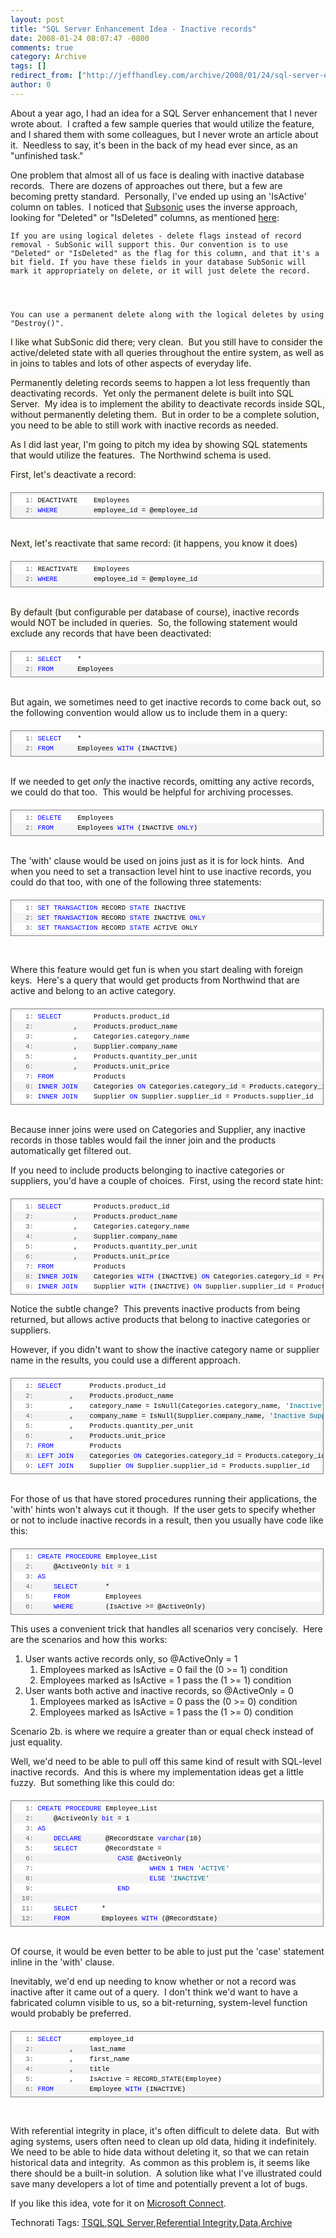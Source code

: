 ```yaml
---
layout: post
title: "SQL Server Enhancement Idea - Inactive records"
date: 2008-01-24 08:07:47 -0800
comments: true
category: Archive
tags: []
redirect_from: ["http://jeffhandley.com/archive/2008/01/24/sql-server-enhancement-idea---inactive-records.aspx"]
author: 0
---
```

<!-- more -->
<p>About a year ago, I had an idea for a SQL Server enhancement that I never wrote about.  I crafted a few sample queries that would utilize the feature, and I shared them with some colleagues, but I never wrote an article about it.  Needless to say, it's been in the back of my head ever since, as an "unfinished task."</p>
<p>One problem that almost all of us face is dealing with inactive database records.  There are dozens of approaches out there, but a few are becoming pretty standard.  Personally, I've ended up using an 'IsActive' column on tables.  I noticed that <a target="_blank" href="http://www.subsonicproject.com/">Subsonic</a> uses the inverse approach, looking for "Deleted" or "IsDeleted" columns, as mentioned <a target="_blank" href="http://www.subsonicproject.com/view/using-the-generated-objects.aspx">here</a>:</p>
<p><code>If you are using logical deletes - delete flags instead of record removal - SubSonic will support this. Our convention is to use "Deleted" or "IsDeleted" as the flag for this column, and that it's a bit field. If you have these fields in your database SubSonic will mark it appropriately on delete, or it will just delete the record. <br />
</p>
<p>You can use a permanent delete along with the logical deletes by using "Destroy()".</code></p>
<p><font style="BACKGROUND-COLOR: #fcfaf0">I like what SubSonic did there; very clean.  But you still have to consider the active/deleted state with all queries throughout the entire system, as well as in joins to tables and lots of other aspects of everyday life.</font></p>
<p><font style="BACKGROUND-COLOR: #fcfaf0">Permanently deleting records seems to happen a lot less frequently than deactivating records.  Yet only the permanent delete is built into SQL Server.  My idea is to implement the ability to deactivate records inside SQL, without permanently deleting them.  But in order to be a complete solution, you need to be able to still work with inactive records as needed.</font></p>
<p><font style="BACKGROUND-COLOR: #fcfaf0">As I did last year, I'm going to pitch my idea by showing SQL statements that would utilize the features.  The Northwind schema is used.</font></p>
<p><font style="BACKGROUND-COLOR: #fcfaf0">First, let's deactivate a record:</font></p>
<div style="BORDER-RIGHT: gray 1px solid; PADDING-RIGHT: 4px; BORDER-TOP: gray 1px solid; PADDING-LEFT: 4px; FONT-SIZE: 8pt; PADDING-BOTTOM: 4px; MARGIN: 20px 0px 10px; OVERFLOW: auto; BORDER-LEFT: gray 1px solid; WIDTH: 97.5%; CURSOR: text; MAX-HEIGHT: 200px; LINE-HEIGHT: 12pt; PADDING-TOP: 4px; BORDER-BOTTOM: gray 1px solid; FONT-FAMILY: consolas, 'Courier New', courier, monospace; BACKGROUND-COLOR: #f4f4f4">
<div style="PADDING-RIGHT: 0px; PADDING-LEFT: 0px; FONT-SIZE: 8pt; PADDING-BOTTOM: 0px; OVERFLOW: visible; WIDTH: 100%; COLOR: black; BORDER-TOP-STYLE: none; LINE-HEIGHT: 12pt; PADDING-TOP: 0px; FONT-FAMILY: consolas, 'Courier New', courier, monospace; BORDER-RIGHT-STYLE: none; BORDER-LEFT-STYLE: none; BACKGROUND-COLOR: #f4f4f4; BORDER-BOTTOM-STYLE: none">
<pre style="PADDING-RIGHT: 0px; PADDING-LEFT: 0px; FONT-SIZE: 8pt; PADDING-BOTTOM: 0px; MARGIN: 0em; OVERFLOW: visible; WIDTH: 100%; COLOR: black; BORDER-TOP-STYLE: none; LINE-HEIGHT: 12pt; PADDING-TOP: 0px; FONT-FAMILY: consolas, 'Courier New', courier, monospace; BORDER-RIGHT-STYLE: none; BORDER-LEFT-STYLE: none; BACKGROUND-COLOR: white; BORDER-BOTTOM-STYLE: none"><span style="COLOR: #606060">   1:</span> DEACTIVATE    Employees</pre>
<pre style="PADDING-RIGHT: 0px; PADDING-LEFT: 0px; FONT-SIZE: 8pt; PADDING-BOTTOM: 0px; MARGIN: 0em; OVERFLOW: visible; WIDTH: 100%; COLOR: black; BORDER-TOP-STYLE: none; LINE-HEIGHT: 12pt; PADDING-TOP: 0px; FONT-FAMILY: consolas, 'Courier New', courier, monospace; BORDER-RIGHT-STYLE: none; BORDER-LEFT-STYLE: none; BACKGROUND-COLOR: #f4f4f4; BORDER-BOTTOM-STYLE: none"><span style="COLOR: #606060">   2:</span> <span style="COLOR: #0000ff">WHERE</span>         employee_id = @employee_id</pre>
</div>
</div>
<p><font style="BACKGROUND-COLOR: #fcfaf0"><br />
Next, let's reactivate that same record: (it happens, you know it does) <br />
</font></p>
<div style="BORDER-RIGHT: gray 1px solid; PADDING-RIGHT: 4px; BORDER-TOP: gray 1px solid; PADDING-LEFT: 4px; FONT-SIZE: 8pt; PADDING-BOTTOM: 4px; MARGIN: 20px 0px 10px; OVERFLOW: auto; BORDER-LEFT: gray 1px solid; WIDTH: 97.5%; CURSOR: text; MAX-HEIGHT: 200px; LINE-HEIGHT: 12pt; PADDING-TOP: 4px; BORDER-BOTTOM: gray 1px solid; FONT-FAMILY: consolas, 'Courier New', courier, monospace; BACKGROUND-COLOR: #f4f4f4">
<div style="PADDING-RIGHT: 0px; PADDING-LEFT: 0px; FONT-SIZE: 8pt; PADDING-BOTTOM: 0px; OVERFLOW: visible; WIDTH: 100%; COLOR: black; BORDER-TOP-STYLE: none; LINE-HEIGHT: 12pt; PADDING-TOP: 0px; FONT-FAMILY: consolas, 'Courier New', courier, monospace; BORDER-RIGHT-STYLE: none; BORDER-LEFT-STYLE: none; BACKGROUND-COLOR: #f4f4f4; BORDER-BOTTOM-STYLE: none">
<pre style="PADDING-RIGHT: 0px; PADDING-LEFT: 0px; FONT-SIZE: 8pt; PADDING-BOTTOM: 0px; MARGIN: 0em; OVERFLOW: visible; WIDTH: 100%; COLOR: black; BORDER-TOP-STYLE: none; LINE-HEIGHT: 12pt; PADDING-TOP: 0px; FONT-FAMILY: consolas, 'Courier New', courier, monospace; BORDER-RIGHT-STYLE: none; BORDER-LEFT-STYLE: none; BACKGROUND-COLOR: white; BORDER-BOTTOM-STYLE: none"><span style="COLOR: #606060">   1:</span> REACTIVATE    Employees</pre>
<pre style="PADDING-RIGHT: 0px; PADDING-LEFT: 0px; FONT-SIZE: 8pt; PADDING-BOTTOM: 0px; MARGIN: 0em; OVERFLOW: visible; WIDTH: 100%; COLOR: black; BORDER-TOP-STYLE: none; LINE-HEIGHT: 12pt; PADDING-TOP: 0px; FONT-FAMILY: consolas, 'Courier New', courier, monospace; BORDER-RIGHT-STYLE: none; BORDER-LEFT-STYLE: none; BACKGROUND-COLOR: #f4f4f4; BORDER-BOTTOM-STYLE: none"><span style="COLOR: #606060">   2:</span> <span style="COLOR: #0000ff">WHERE</span>         employee_id = @employee_id</pre>
</div>
</div>
<p><font style="BACKGROUND-COLOR: #fcfaf0"><br />
By default (but configurable per database of course), inactive records would NOT be included in queries.  So, the following statement would exclude any records that have been deactivated: <br />
</font></p>
<div style="BORDER-RIGHT: gray 1px solid; PADDING-RIGHT: 4px; BORDER-TOP: gray 1px solid; PADDING-LEFT: 4px; FONT-SIZE: 8pt; PADDING-BOTTOM: 4px; MARGIN: 20px 0px 10px; OVERFLOW: auto; BORDER-LEFT: gray 1px solid; WIDTH: 97.5%; CURSOR: text; MAX-HEIGHT: 200px; LINE-HEIGHT: 12pt; PADDING-TOP: 4px; BORDER-BOTTOM: gray 1px solid; FONT-FAMILY: consolas, 'Courier New', courier, monospace; BACKGROUND-COLOR: #f4f4f4">
<div style="PADDING-RIGHT: 0px; PADDING-LEFT: 0px; FONT-SIZE: 8pt; PADDING-BOTTOM: 0px; OVERFLOW: visible; WIDTH: 100%; COLOR: black; BORDER-TOP-STYLE: none; LINE-HEIGHT: 12pt; PADDING-TOP: 0px; FONT-FAMILY: consolas, 'Courier New', courier, monospace; BORDER-RIGHT-STYLE: none; BORDER-LEFT-STYLE: none; BACKGROUND-COLOR: #f4f4f4; BORDER-BOTTOM-STYLE: none">
<pre style="PADDING-RIGHT: 0px; PADDING-LEFT: 0px; FONT-SIZE: 8pt; PADDING-BOTTOM: 0px; MARGIN: 0em; OVERFLOW: visible; WIDTH: 100%; COLOR: black; BORDER-TOP-STYLE: none; LINE-HEIGHT: 12pt; PADDING-TOP: 0px; FONT-FAMILY: consolas, 'Courier New', courier, monospace; BORDER-RIGHT-STYLE: none; BORDER-LEFT-STYLE: none; BACKGROUND-COLOR: white; BORDER-BOTTOM-STYLE: none"><span style="COLOR: #606060">   1:</span> <span style="COLOR: #0000ff">SELECT</span>    *</pre>
<pre style="PADDING-RIGHT: 0px; PADDING-LEFT: 0px; FONT-SIZE: 8pt; PADDING-BOTTOM: 0px; MARGIN: 0em; OVERFLOW: visible; WIDTH: 100%; COLOR: black; BORDER-TOP-STYLE: none; LINE-HEIGHT: 12pt; PADDING-TOP: 0px; FONT-FAMILY: consolas, 'Courier New', courier, monospace; BORDER-RIGHT-STYLE: none; BORDER-LEFT-STYLE: none; BACKGROUND-COLOR: #f4f4f4; BORDER-BOTTOM-STYLE: none"><span style="COLOR: #606060">   2:</span> <span style="COLOR: #0000ff">FROM</span>      Employees</pre>
</div>
</div>
<p><br />
But again, we sometimes need to get inactive records to come back out, so the following convention would allow us to include them in a query: <br />
</p>
<div style="BORDER-RIGHT: gray 1px solid; PADDING-RIGHT: 4px; BORDER-TOP: gray 1px solid; PADDING-LEFT: 4px; FONT-SIZE: 8pt; PADDING-BOTTOM: 4px; MARGIN: 20px 0px 10px; OVERFLOW: auto; BORDER-LEFT: gray 1px solid; WIDTH: 97.5%; CURSOR: text; MAX-HEIGHT: 200px; LINE-HEIGHT: 12pt; PADDING-TOP: 4px; BORDER-BOTTOM: gray 1px solid; FONT-FAMILY: consolas, 'Courier New', courier, monospace; BACKGROUND-COLOR: #f4f4f4">
<div style="PADDING-RIGHT: 0px; PADDING-LEFT: 0px; FONT-SIZE: 8pt; PADDING-BOTTOM: 0px; OVERFLOW: visible; WIDTH: 100%; COLOR: black; BORDER-TOP-STYLE: none; LINE-HEIGHT: 12pt; PADDING-TOP: 0px; FONT-FAMILY: consolas, 'Courier New', courier, monospace; BORDER-RIGHT-STYLE: none; BORDER-LEFT-STYLE: none; BACKGROUND-COLOR: #f4f4f4; BORDER-BOTTOM-STYLE: none">
<pre style="PADDING-RIGHT: 0px; PADDING-LEFT: 0px; FONT-SIZE: 8pt; PADDING-BOTTOM: 0px; MARGIN: 0em; OVERFLOW: visible; WIDTH: 100%; COLOR: black; BORDER-TOP-STYLE: none; LINE-HEIGHT: 12pt; PADDING-TOP: 0px; FONT-FAMILY: consolas, 'Courier New', courier, monospace; BORDER-RIGHT-STYLE: none; BORDER-LEFT-STYLE: none; BACKGROUND-COLOR: white; BORDER-BOTTOM-STYLE: none"><span style="COLOR: #606060">   1:</span> <span style="COLOR: #0000ff">SELECT</span>    *</pre>
<pre style="PADDING-RIGHT: 0px; PADDING-LEFT: 0px; FONT-SIZE: 8pt; PADDING-BOTTOM: 0px; MARGIN: 0em; OVERFLOW: visible; WIDTH: 100%; COLOR: black; BORDER-TOP-STYLE: none; LINE-HEIGHT: 12pt; PADDING-TOP: 0px; FONT-FAMILY: consolas, 'Courier New', courier, monospace; BORDER-RIGHT-STYLE: none; BORDER-LEFT-STYLE: none; BACKGROUND-COLOR: #f4f4f4; BORDER-BOTTOM-STYLE: none"><span style="COLOR: #606060">   2:</span> <span style="COLOR: #0000ff">FROM</span>      Employees <span style="COLOR: #0000ff">WITH</span> (INACTIVE)</pre>
</div>
</div>
<p><br />
If we needed to get <em>only</em> the inactive records, omitting any active records, we could do that too.  This would be helpful for archiving processes.</p>
<div style="BORDER-RIGHT: gray 1px solid; PADDING-RIGHT: 4px; BORDER-TOP: gray 1px solid; PADDING-LEFT: 4px; FONT-SIZE: 8pt; PADDING-BOTTOM: 4px; MARGIN: 20px 0px 10px; OVERFLOW: auto; BORDER-LEFT: gray 1px solid; WIDTH: 97.5%; CURSOR: text; MAX-HEIGHT: 200px; LINE-HEIGHT: 12pt; PADDING-TOP: 4px; BORDER-BOTTOM: gray 1px solid; FONT-FAMILY: consolas, 'Courier New', courier, monospace; BACKGROUND-COLOR: #f4f4f4">
<div style="PADDING-RIGHT: 0px; PADDING-LEFT: 0px; FONT-SIZE: 8pt; PADDING-BOTTOM: 0px; OVERFLOW: visible; WIDTH: 100%; COLOR: black; BORDER-TOP-STYLE: none; LINE-HEIGHT: 12pt; PADDING-TOP: 0px; FONT-FAMILY: consolas, 'Courier New', courier, monospace; BORDER-RIGHT-STYLE: none; BORDER-LEFT-STYLE: none; BACKGROUND-COLOR: #f4f4f4; BORDER-BOTTOM-STYLE: none">
<pre style="PADDING-RIGHT: 0px; PADDING-LEFT: 0px; FONT-SIZE: 8pt; PADDING-BOTTOM: 0px; MARGIN: 0em; OVERFLOW: visible; WIDTH: 100%; COLOR: black; BORDER-TOP-STYLE: none; LINE-HEIGHT: 12pt; PADDING-TOP: 0px; FONT-FAMILY: consolas, 'Courier New', courier, monospace; BORDER-RIGHT-STYLE: none; BORDER-LEFT-STYLE: none; BACKGROUND-COLOR: white; BORDER-BOTTOM-STYLE: none"><span style="COLOR: #606060">   1:</span> <span style="COLOR: #0000ff">DELETE</span>    Employees</pre>
<pre style="PADDING-RIGHT: 0px; PADDING-LEFT: 0px; FONT-SIZE: 8pt; PADDING-BOTTOM: 0px; MARGIN: 0em; OVERFLOW: visible; WIDTH: 100%; COLOR: black; BORDER-TOP-STYLE: none; LINE-HEIGHT: 12pt; PADDING-TOP: 0px; FONT-FAMILY: consolas, 'Courier New', courier, monospace; BORDER-RIGHT-STYLE: none; BORDER-LEFT-STYLE: none; BACKGROUND-COLOR: #f4f4f4; BORDER-BOTTOM-STYLE: none"><span style="COLOR: #606060">   2:</span> <span style="COLOR: #0000ff">FROM</span>      Employees <span style="COLOR: #0000ff">WITH</span> (INACTIVE <span style="COLOR: #0000ff">ONLY</span>)</pre>
</div>
</div>
<p><br />
The 'with' clause would be used on joins just as it is for lock hints.  And when you need to set a transaction level hint to use inactive records, you could do that too, with one of the following three statements:</p>
<div style="BORDER-RIGHT: gray 1px solid; PADDING-RIGHT: 4px; BORDER-TOP: gray 1px solid; PADDING-LEFT: 4px; FONT-SIZE: 8pt; PADDING-BOTTOM: 4px; MARGIN: 20px 0px 10px; OVERFLOW: auto; BORDER-LEFT: gray 1px solid; WIDTH: 97.5%; CURSOR: text; MAX-HEIGHT: 200px; LINE-HEIGHT: 12pt; PADDING-TOP: 4px; BORDER-BOTTOM: gray 1px solid; FONT-FAMILY: consolas, 'Courier New', courier, monospace; BACKGROUND-COLOR: #f4f4f4">
<div style="PADDING-RIGHT: 0px; PADDING-LEFT: 0px; FONT-SIZE: 8pt; PADDING-BOTTOM: 0px; OVERFLOW: visible; WIDTH: 100%; COLOR: black; BORDER-TOP-STYLE: none; LINE-HEIGHT: 12pt; PADDING-TOP: 0px; FONT-FAMILY: consolas, 'Courier New', courier, monospace; BORDER-RIGHT-STYLE: none; BORDER-LEFT-STYLE: none; BACKGROUND-COLOR: #f4f4f4; BORDER-BOTTOM-STYLE: none">
<pre style="PADDING-RIGHT: 0px; PADDING-LEFT: 0px; FONT-SIZE: 8pt; PADDING-BOTTOM: 0px; MARGIN: 0em; OVERFLOW: visible; WIDTH: 100%; COLOR: black; BORDER-TOP-STYLE: none; LINE-HEIGHT: 12pt; PADDING-TOP: 0px; FONT-FAMILY: consolas, 'Courier New', courier, monospace; BORDER-RIGHT-STYLE: none; BORDER-LEFT-STYLE: none; BACKGROUND-COLOR: white; BORDER-BOTTOM-STYLE: none"><span style="COLOR: #606060">   1:</span> <span style="COLOR: #0000ff">SET</span> <span style="COLOR: #0000ff">TRANSACTION</span> RECORD <span style="COLOR: #0000ff">STATE</span> INACTIVE</pre>
<pre style="PADDING-RIGHT: 0px; PADDING-LEFT: 0px; FONT-SIZE: 8pt; PADDING-BOTTOM: 0px; MARGIN: 0em; OVERFLOW: visible; WIDTH: 100%; COLOR: black; BORDER-TOP-STYLE: none; LINE-HEIGHT: 12pt; PADDING-TOP: 0px; FONT-FAMILY: consolas, 'Courier New', courier, monospace; BORDER-RIGHT-STYLE: none; BORDER-LEFT-STYLE: none; BACKGROUND-COLOR: #f4f4f4; BORDER-BOTTOM-STYLE: none"><span style="COLOR: #606060">   2:</span> <span style="COLOR: #0000ff">SET</span> <span style="COLOR: #0000ff">TRANSACTION</span> RECORD <span style="COLOR: #0000ff">STATE</span> INACTIVE <span style="COLOR: #0000ff">ONLY</span></pre>
<pre style="PADDING-RIGHT: 0px; PADDING-LEFT: 0px; FONT-SIZE: 8pt; PADDING-BOTTOM: 0px; MARGIN: 0em; OVERFLOW: visible; WIDTH: 100%; COLOR: black; BORDER-TOP-STYLE: none; LINE-HEIGHT: 12pt; PADDING-TOP: 0px; FONT-FAMILY: consolas, 'Courier New', courier, monospace; BORDER-RIGHT-STYLE: none; BORDER-LEFT-STYLE: none; BACKGROUND-COLOR: white; BORDER-BOTTOM-STYLE: none"><span style="COLOR: #606060">   3:</span> <span style="COLOR: #0000ff">SET</span> <span style="COLOR: #0000ff">TRANSACTION</span> RECORD <span style="COLOR: #0000ff">STATE</span> ACTIVE ONLY</pre>
</div>
</div>
<p> </p>
<p>Where this feature would get fun is when you start dealing with foreign keys.  Here's a query that would get products from Northwind that are active and belong to an active category.</p>
<div style="BORDER-RIGHT: gray 1px solid; PADDING-RIGHT: 4px; BORDER-TOP: gray 1px solid; PADDING-LEFT: 4px; FONT-SIZE: 8pt; PADDING-BOTTOM: 4px; MARGIN: 20px 0px 10px; OVERFLOW: auto; BORDER-LEFT: gray 1px solid; WIDTH: 97.5%; CURSOR: text; MAX-HEIGHT: 200px; LINE-HEIGHT: 12pt; PADDING-TOP: 4px; BORDER-BOTTOM: gray 1px solid; FONT-FAMILY: consolas, 'Courier New', courier, monospace; BACKGROUND-COLOR: #f4f4f4">
<div style="PADDING-RIGHT: 0px; PADDING-LEFT: 0px; FONT-SIZE: 8pt; PADDING-BOTTOM: 0px; OVERFLOW: visible; WIDTH: 100%; COLOR: black; BORDER-TOP-STYLE: none; LINE-HEIGHT: 12pt; PADDING-TOP: 0px; FONT-FAMILY: consolas, 'Courier New', courier, monospace; BORDER-RIGHT-STYLE: none; BORDER-LEFT-STYLE: none; BACKGROUND-COLOR: #f4f4f4; BORDER-BOTTOM-STYLE: none">
<pre style="PADDING-RIGHT: 0px; PADDING-LEFT: 0px; FONT-SIZE: 8pt; PADDING-BOTTOM: 0px; MARGIN: 0em; OVERFLOW: visible; WIDTH: 100%; COLOR: black; BORDER-TOP-STYLE: none; LINE-HEIGHT: 12pt; PADDING-TOP: 0px; FONT-FAMILY: consolas, 'Courier New', courier, monospace; BORDER-RIGHT-STYLE: none; BORDER-LEFT-STYLE: none; BACKGROUND-COLOR: white; BORDER-BOTTOM-STYLE: none"><span style="COLOR: #606060">   1:</span> <span style="COLOR: #0000ff">SELECT</span>        Products.product_id</pre>
<pre style="PADDING-RIGHT: 0px; PADDING-LEFT: 0px; FONT-SIZE: 8pt; PADDING-BOTTOM: 0px; MARGIN: 0em; OVERFLOW: visible; WIDTH: 100%; COLOR: black; BORDER-TOP-STYLE: none; LINE-HEIGHT: 12pt; PADDING-TOP: 0px; FONT-FAMILY: consolas, 'Courier New', courier, monospace; BORDER-RIGHT-STYLE: none; BORDER-LEFT-STYLE: none; BACKGROUND-COLOR: #f4f4f4; BORDER-BOTTOM-STYLE: none"><span style="COLOR: #606060">   2:</span>          ,    Products.product_name</pre>
<pre style="PADDING-RIGHT: 0px; PADDING-LEFT: 0px; FONT-SIZE: 8pt; PADDING-BOTTOM: 0px; MARGIN: 0em; OVERFLOW: visible; WIDTH: 100%; COLOR: black; BORDER-TOP-STYLE: none; LINE-HEIGHT: 12pt; PADDING-TOP: 0px; FONT-FAMILY: consolas, 'Courier New', courier, monospace; BORDER-RIGHT-STYLE: none; BORDER-LEFT-STYLE: none; BACKGROUND-COLOR: white; BORDER-BOTTOM-STYLE: none"><span style="COLOR: #606060">   3:</span>          ,    Categories.category_name</pre>
<pre style="PADDING-RIGHT: 0px; PADDING-LEFT: 0px; FONT-SIZE: 8pt; PADDING-BOTTOM: 0px; MARGIN: 0em; OVERFLOW: visible; WIDTH: 100%; COLOR: black; BORDER-TOP-STYLE: none; LINE-HEIGHT: 12pt; PADDING-TOP: 0px; FONT-FAMILY: consolas, 'Courier New', courier, monospace; BORDER-RIGHT-STYLE: none; BORDER-LEFT-STYLE: none; BACKGROUND-COLOR: #f4f4f4; BORDER-BOTTOM-STYLE: none"><span style="COLOR: #606060">   4:</span>          ,    Supplier.company_name</pre>
<pre style="PADDING-RIGHT: 0px; PADDING-LEFT: 0px; FONT-SIZE: 8pt; PADDING-BOTTOM: 0px; MARGIN: 0em; OVERFLOW: visible; WIDTH: 100%; COLOR: black; BORDER-TOP-STYLE: none; LINE-HEIGHT: 12pt; PADDING-TOP: 0px; FONT-FAMILY: consolas, 'Courier New', courier, monospace; BORDER-RIGHT-STYLE: none; BORDER-LEFT-STYLE: none; BACKGROUND-COLOR: white; BORDER-BOTTOM-STYLE: none"><span style="COLOR: #606060">   5:</span>          ,    Products.quantity_per_unit</pre>
<pre style="PADDING-RIGHT: 0px; PADDING-LEFT: 0px; FONT-SIZE: 8pt; PADDING-BOTTOM: 0px; MARGIN: 0em; OVERFLOW: visible; WIDTH: 100%; COLOR: black; BORDER-TOP-STYLE: none; LINE-HEIGHT: 12pt; PADDING-TOP: 0px; FONT-FAMILY: consolas, 'Courier New', courier, monospace; BORDER-RIGHT-STYLE: none; BORDER-LEFT-STYLE: none; BACKGROUND-COLOR: #f4f4f4; BORDER-BOTTOM-STYLE: none"><span style="COLOR: #606060">   6:</span>          ,    Products.unit_price</pre>
<pre style="PADDING-RIGHT: 0px; PADDING-LEFT: 0px; FONT-SIZE: 8pt; PADDING-BOTTOM: 0px; MARGIN: 0em; OVERFLOW: visible; WIDTH: 100%; COLOR: black; BORDER-TOP-STYLE: none; LINE-HEIGHT: 12pt; PADDING-TOP: 0px; FONT-FAMILY: consolas, 'Courier New', courier, monospace; BORDER-RIGHT-STYLE: none; BORDER-LEFT-STYLE: none; BACKGROUND-COLOR: white; BORDER-BOTTOM-STYLE: none"><span style="COLOR: #606060">   7:</span> <span style="COLOR: #0000ff">FROM</span>          Products</pre>
<pre style="PADDING-RIGHT: 0px; PADDING-LEFT: 0px; FONT-SIZE: 8pt; PADDING-BOTTOM: 0px; MARGIN: 0em; OVERFLOW: visible; WIDTH: 100%; COLOR: black; BORDER-TOP-STYLE: none; LINE-HEIGHT: 12pt; PADDING-TOP: 0px; FONT-FAMILY: consolas, 'Courier New', courier, monospace; BORDER-RIGHT-STYLE: none; BORDER-LEFT-STYLE: none; BACKGROUND-COLOR: #f4f4f4; BORDER-BOTTOM-STYLE: none"><span style="COLOR: #606060">   8:</span> <span style="COLOR: #0000ff">INNER</span> <span style="COLOR: #0000ff">JOIN</span>    Categories <span style="COLOR: #0000ff">ON</span> Categories.category_id = Products.category_id</pre>
<pre style="PADDING-RIGHT: 0px; PADDING-LEFT: 0px; FONT-SIZE: 8pt; PADDING-BOTTOM: 0px; MARGIN: 0em; OVERFLOW: visible; WIDTH: 100%; COLOR: black; BORDER-TOP-STYLE: none; LINE-HEIGHT: 12pt; PADDING-TOP: 0px; FONT-FAMILY: consolas, 'Courier New', courier, monospace; BORDER-RIGHT-STYLE: none; BORDER-LEFT-STYLE: none; BACKGROUND-COLOR: white; BORDER-BOTTOM-STYLE: none"><span style="COLOR: #606060">   9:</span> <span style="COLOR: #0000ff">INNER</span> <span style="COLOR: #0000ff">JOIN</span>    Supplier <span style="COLOR: #0000ff">ON</span> Supplier.supplier_id = Products.supplier_id</pre>
</div>
</div>
<p><br />
Because inner joins were used on Categories and Supplier, any inactive records in those tables would fail the inner join and the products automatically get filtered out.</p>
<p>If you need to include products belonging to inactive categories or suppliers, you'd have a couple of choices.  First, using the record state hint:</p>
<div style="BORDER-RIGHT: gray 1px solid; PADDING-RIGHT: 4px; BORDER-TOP: gray 1px solid; PADDING-LEFT: 4px; FONT-SIZE: 8pt; PADDING-BOTTOM: 4px; MARGIN: 20px 0px 10px; OVERFLOW: auto; BORDER-LEFT: gray 1px solid; WIDTH: 97.5%; CURSOR: text; MAX-HEIGHT: 200px; LINE-HEIGHT: 12pt; PADDING-TOP: 4px; BORDER-BOTTOM: gray 1px solid; FONT-FAMILY: consolas, 'Courier New', courier, monospace; BACKGROUND-COLOR: #f4f4f4">
<div style="PADDING-RIGHT: 0px; PADDING-LEFT: 0px; FONT-SIZE: 8pt; PADDING-BOTTOM: 0px; OVERFLOW: visible; WIDTH: 100%; COLOR: black; BORDER-TOP-STYLE: none; LINE-HEIGHT: 12pt; PADDING-TOP: 0px; FONT-FAMILY: consolas, 'Courier New', courier, monospace; BORDER-RIGHT-STYLE: none; BORDER-LEFT-STYLE: none; BACKGROUND-COLOR: #f4f4f4; BORDER-BOTTOM-STYLE: none">
<pre style="PADDING-RIGHT: 0px; PADDING-LEFT: 0px; FONT-SIZE: 8pt; PADDING-BOTTOM: 0px; MARGIN: 0em; OVERFLOW: visible; WIDTH: 100%; COLOR: black; BORDER-TOP-STYLE: none; LINE-HEIGHT: 12pt; PADDING-TOP: 0px; FONT-FAMILY: consolas, 'Courier New', courier, monospace; BORDER-RIGHT-STYLE: none; BORDER-LEFT-STYLE: none; BACKGROUND-COLOR: white; BORDER-BOTTOM-STYLE: none"><span style="COLOR: #606060">   1:</span> <span style="COLOR: #0000ff">SELECT</span>        Products.product_id</pre>
<pre style="PADDING-RIGHT: 0px; PADDING-LEFT: 0px; FONT-SIZE: 8pt; PADDING-BOTTOM: 0px; MARGIN: 0em; OVERFLOW: visible; WIDTH: 100%; COLOR: black; BORDER-TOP-STYLE: none; LINE-HEIGHT: 12pt; PADDING-TOP: 0px; FONT-FAMILY: consolas, 'Courier New', courier, monospace; BORDER-RIGHT-STYLE: none; BORDER-LEFT-STYLE: none; BACKGROUND-COLOR: #f4f4f4; BORDER-BOTTOM-STYLE: none"><span style="COLOR: #606060">   2:</span>          ,    Products.product_name</pre>
<pre style="PADDING-RIGHT: 0px; PADDING-LEFT: 0px; FONT-SIZE: 8pt; PADDING-BOTTOM: 0px; MARGIN: 0em; OVERFLOW: visible; WIDTH: 100%; COLOR: black; BORDER-TOP-STYLE: none; LINE-HEIGHT: 12pt; PADDING-TOP: 0px; FONT-FAMILY: consolas, 'Courier New', courier, monospace; BORDER-RIGHT-STYLE: none; BORDER-LEFT-STYLE: none; BACKGROUND-COLOR: white; BORDER-BOTTOM-STYLE: none"><span style="COLOR: #606060">   3:</span>          ,    Categories.category_name</pre>
<pre style="PADDING-RIGHT: 0px; PADDING-LEFT: 0px; FONT-SIZE: 8pt; PADDING-BOTTOM: 0px; MARGIN: 0em; OVERFLOW: visible; WIDTH: 100%; COLOR: black; BORDER-TOP-STYLE: none; LINE-HEIGHT: 12pt; PADDING-TOP: 0px; FONT-FAMILY: consolas, 'Courier New', courier, monospace; BORDER-RIGHT-STYLE: none; BORDER-LEFT-STYLE: none; BACKGROUND-COLOR: #f4f4f4; BORDER-BOTTOM-STYLE: none"><span style="COLOR: #606060">   4:</span>          ,    Supplier.company_name</pre>
<pre style="PADDING-RIGHT: 0px; PADDING-LEFT: 0px; FONT-SIZE: 8pt; PADDING-BOTTOM: 0px; MARGIN: 0em; OVERFLOW: visible; WIDTH: 100%; COLOR: black; BORDER-TOP-STYLE: none; LINE-HEIGHT: 12pt; PADDING-TOP: 0px; FONT-FAMILY: consolas, 'Courier New', courier, monospace; BORDER-RIGHT-STYLE: none; BORDER-LEFT-STYLE: none; BACKGROUND-COLOR: white; BORDER-BOTTOM-STYLE: none"><span style="COLOR: #606060">   5:</span>          ,    Products.quantity_per_unit</pre>
<pre style="PADDING-RIGHT: 0px; PADDING-LEFT: 0px; FONT-SIZE: 8pt; PADDING-BOTTOM: 0px; MARGIN: 0em; OVERFLOW: visible; WIDTH: 100%; COLOR: black; BORDER-TOP-STYLE: none; LINE-HEIGHT: 12pt; PADDING-TOP: 0px; FONT-FAMILY: consolas, 'Courier New', courier, monospace; BORDER-RIGHT-STYLE: none; BORDER-LEFT-STYLE: none; BACKGROUND-COLOR: #f4f4f4; BORDER-BOTTOM-STYLE: none"><span style="COLOR: #606060">   6:</span>          ,    Products.unit_price</pre>
<pre style="PADDING-RIGHT: 0px; PADDING-LEFT: 0px; FONT-SIZE: 8pt; PADDING-BOTTOM: 0px; MARGIN: 0em; OVERFLOW: visible; WIDTH: 100%; COLOR: black; BORDER-TOP-STYLE: none; LINE-HEIGHT: 12pt; PADDING-TOP: 0px; FONT-FAMILY: consolas, 'Courier New', courier, monospace; BORDER-RIGHT-STYLE: none; BORDER-LEFT-STYLE: none; BACKGROUND-COLOR: white; BORDER-BOTTOM-STYLE: none"><span style="COLOR: #606060">   7:</span> <span style="COLOR: #0000ff">FROM</span>          Products</pre>
<pre style="PADDING-RIGHT: 0px; PADDING-LEFT: 0px; FONT-SIZE: 8pt; PADDING-BOTTOM: 0px; MARGIN: 0em; OVERFLOW: visible; WIDTH: 100%; COLOR: black; BORDER-TOP-STYLE: none; LINE-HEIGHT: 12pt; PADDING-TOP: 0px; FONT-FAMILY: consolas, 'Courier New', courier, monospace; BORDER-RIGHT-STYLE: none; BORDER-LEFT-STYLE: none; BACKGROUND-COLOR: #f4f4f4; BORDER-BOTTOM-STYLE: none"><span style="COLOR: #606060">   8:</span> <span style="COLOR: #0000ff">INNER</span> <span style="COLOR: #0000ff">JOIN</span>    Categories <span style="COLOR: #0000ff">WITH</span> (INACTIVE) <span style="COLOR: #0000ff">ON</span> Categories.category_id = Products.category_id</pre>
<pre style="PADDING-RIGHT: 0px; PADDING-LEFT: 0px; FONT-SIZE: 8pt; PADDING-BOTTOM: 0px; MARGIN: 0em; OVERFLOW: visible; WIDTH: 100%; COLOR: black; BORDER-TOP-STYLE: none; LINE-HEIGHT: 12pt; PADDING-TOP: 0px; FONT-FAMILY: consolas, 'Courier New', courier, monospace; BORDER-RIGHT-STYLE: none; BORDER-LEFT-STYLE: none; BACKGROUND-COLOR: white; BORDER-BOTTOM-STYLE: none"><span style="COLOR: #606060">   9:</span> <span style="COLOR: #0000ff">INNER</span> <span style="COLOR: #0000ff">JOIN</span>    Supplier <span style="COLOR: #0000ff">WITH</span> (INACTIVE) <span style="COLOR: #0000ff">ON</span> Supplier.supplier_id = Products.supplier_id</pre>
</div>
</div>
<p>Notice the subtle change?  This prevents inactive products from being returned, but allows active products that belong to inactive categories or suppliers.</p>
<p>However, if you didn't want to show the inactive category name or supplier name in the results, you could use a different approach.</p>
<div style="BORDER-RIGHT: gray 1px solid; PADDING-RIGHT: 4px; BORDER-TOP: gray 1px solid; PADDING-LEFT: 4px; FONT-SIZE: 8pt; PADDING-BOTTOM: 4px; MARGIN: 20px 0px 10px; OVERFLOW: auto; BORDER-LEFT: gray 1px solid; WIDTH: 97.5%; CURSOR: text; MAX-HEIGHT: 200px; LINE-HEIGHT: 12pt; PADDING-TOP: 4px; BORDER-BOTTOM: gray 1px solid; FONT-FAMILY: consolas, 'Courier New', courier, monospace; BACKGROUND-COLOR: #f4f4f4">
<div style="PADDING-RIGHT: 0px; PADDING-LEFT: 0px; FONT-SIZE: 8pt; PADDING-BOTTOM: 0px; OVERFLOW: visible; WIDTH: 100%; COLOR: black; BORDER-TOP-STYLE: none; LINE-HEIGHT: 12pt; PADDING-TOP: 0px; FONT-FAMILY: consolas, 'Courier New', courier, monospace; BORDER-RIGHT-STYLE: none; BORDER-LEFT-STYLE: none; BACKGROUND-COLOR: #f4f4f4; BORDER-BOTTOM-STYLE: none">
<pre style="PADDING-RIGHT: 0px; PADDING-LEFT: 0px; FONT-SIZE: 8pt; PADDING-BOTTOM: 0px; MARGIN: 0em; OVERFLOW: visible; WIDTH: 100%; COLOR: black; BORDER-TOP-STYLE: none; LINE-HEIGHT: 12pt; PADDING-TOP: 0px; FONT-FAMILY: consolas, 'Courier New', courier, monospace; BORDER-RIGHT-STYLE: none; BORDER-LEFT-STYLE: none; BACKGROUND-COLOR: white; BORDER-BOTTOM-STYLE: none"><span style="COLOR: #606060">   1:</span> <span style="COLOR: #0000ff">SELECT</span>       Products.product_id</pre>
<pre style="PADDING-RIGHT: 0px; PADDING-LEFT: 0px; FONT-SIZE: 8pt; PADDING-BOTTOM: 0px; MARGIN: 0em; OVERFLOW: visible; WIDTH: 100%; COLOR: black; BORDER-TOP-STYLE: none; LINE-HEIGHT: 12pt; PADDING-TOP: 0px; FONT-FAMILY: consolas, 'Courier New', courier, monospace; BORDER-RIGHT-STYLE: none; BORDER-LEFT-STYLE: none; BACKGROUND-COLOR: #f4f4f4; BORDER-BOTTOM-STYLE: none"><span style="COLOR: #606060">   2:</span>         ,    Products.product_name</pre>
<pre style="PADDING-RIGHT: 0px; PADDING-LEFT: 0px; FONT-SIZE: 8pt; PADDING-BOTTOM: 0px; MARGIN: 0em; OVERFLOW: visible; WIDTH: 100%; COLOR: black; BORDER-TOP-STYLE: none; LINE-HEIGHT: 12pt; PADDING-TOP: 0px; FONT-FAMILY: consolas, 'Courier New', courier, monospace; BORDER-RIGHT-STYLE: none; BORDER-LEFT-STYLE: none; BACKGROUND-COLOR: white; BORDER-BOTTOM-STYLE: none"><span style="COLOR: #606060">   3:</span>         ,    category_name = IsNull(Categories.category_name, <span style="COLOR: #006080">'Inactive Category'</span>)</pre>
<pre style="PADDING-RIGHT: 0px; PADDING-LEFT: 0px; FONT-SIZE: 8pt; PADDING-BOTTOM: 0px; MARGIN: 0em; OVERFLOW: visible; WIDTH: 100%; COLOR: black; BORDER-TOP-STYLE: none; LINE-HEIGHT: 12pt; PADDING-TOP: 0px; FONT-FAMILY: consolas, 'Courier New', courier, monospace; BORDER-RIGHT-STYLE: none; BORDER-LEFT-STYLE: none; BACKGROUND-COLOR: #f4f4f4; BORDER-BOTTOM-STYLE: none"><span style="COLOR: #606060">   4:</span>         ,    company_name = IsNull(Supplier.company_name, <span style="COLOR: #006080">'Inactive Supplier'</span>)</pre>
<pre style="PADDING-RIGHT: 0px; PADDING-LEFT: 0px; FONT-SIZE: 8pt; PADDING-BOTTOM: 0px; MARGIN: 0em; OVERFLOW: visible; WIDTH: 100%; COLOR: black; BORDER-TOP-STYLE: none; LINE-HEIGHT: 12pt; PADDING-TOP: 0px; FONT-FAMILY: consolas, 'Courier New', courier, monospace; BORDER-RIGHT-STYLE: none; BORDER-LEFT-STYLE: none; BACKGROUND-COLOR: white; BORDER-BOTTOM-STYLE: none"><span style="COLOR: #606060">   5:</span>         ,    Products.quantity_per_unit</pre>
<pre style="PADDING-RIGHT: 0px; PADDING-LEFT: 0px; FONT-SIZE: 8pt; PADDING-BOTTOM: 0px; MARGIN: 0em; OVERFLOW: visible; WIDTH: 100%; COLOR: black; BORDER-TOP-STYLE: none; LINE-HEIGHT: 12pt; PADDING-TOP: 0px; FONT-FAMILY: consolas, 'Courier New', courier, monospace; BORDER-RIGHT-STYLE: none; BORDER-LEFT-STYLE: none; BACKGROUND-COLOR: #f4f4f4; BORDER-BOTTOM-STYLE: none"><span style="COLOR: #606060">   6:</span>         ,    Products.unit_price</pre>
<pre style="PADDING-RIGHT: 0px; PADDING-LEFT: 0px; FONT-SIZE: 8pt; PADDING-BOTTOM: 0px; MARGIN: 0em; OVERFLOW: visible; WIDTH: 100%; COLOR: black; BORDER-TOP-STYLE: none; LINE-HEIGHT: 12pt; PADDING-TOP: 0px; FONT-FAMILY: consolas, 'Courier New', courier, monospace; BORDER-RIGHT-STYLE: none; BORDER-LEFT-STYLE: none; BACKGROUND-COLOR: white; BORDER-BOTTOM-STYLE: none"><span style="COLOR: #606060">   7:</span> <span style="COLOR: #0000ff">FROM</span>         Products</pre>
<pre style="PADDING-RIGHT: 0px; PADDING-LEFT: 0px; FONT-SIZE: 8pt; PADDING-BOTTOM: 0px; MARGIN: 0em; OVERFLOW: visible; WIDTH: 100%; COLOR: black; BORDER-TOP-STYLE: none; LINE-HEIGHT: 12pt; PADDING-TOP: 0px; FONT-FAMILY: consolas, 'Courier New', courier, monospace; BORDER-RIGHT-STYLE: none; BORDER-LEFT-STYLE: none; BACKGROUND-COLOR: #f4f4f4; BORDER-BOTTOM-STYLE: none"><span style="COLOR: #606060">   8:</span> <span style="COLOR: #0000ff">LEFT</span> <span style="COLOR: #0000ff">JOIN</span>    Categories <span style="COLOR: #0000ff">ON</span> Categories.category_id = Products.category_id</pre>
<pre style="PADDING-RIGHT: 0px; PADDING-LEFT: 0px; FONT-SIZE: 8pt; PADDING-BOTTOM: 0px; MARGIN: 0em; OVERFLOW: visible; WIDTH: 100%; COLOR: black; BORDER-TOP-STYLE: none; LINE-HEIGHT: 12pt; PADDING-TOP: 0px; FONT-FAMILY: consolas, 'Courier New', courier, monospace; BORDER-RIGHT-STYLE: none; BORDER-LEFT-STYLE: none; BACKGROUND-COLOR: white; BORDER-BOTTOM-STYLE: none"><span style="COLOR: #606060">   9:</span> <span style="COLOR: #0000ff">LEFT</span> <span style="COLOR: #0000ff">JOIN</span>    Supplier <span style="COLOR: #0000ff">ON</span> Supplier.supplier_id = Products.supplier_id</pre>
</div>
</div>
<p><br />
For those of us that have stored procedures running their applications, the 'with' hints won't always cut it though.  If the user gets to specify whether or not to include inactive records in a result, then you usually have code like this:</p>
<div style="BORDER-RIGHT: gray 1px solid; PADDING-RIGHT: 4px; BORDER-TOP: gray 1px solid; PADDING-LEFT: 4px; FONT-SIZE: 8pt; PADDING-BOTTOM: 4px; MARGIN: 20px 0px 10px; OVERFLOW: auto; BORDER-LEFT: gray 1px solid; WIDTH: 97.5%; CURSOR: text; MAX-HEIGHT: 200px; LINE-HEIGHT: 12pt; PADDING-TOP: 4px; BORDER-BOTTOM: gray 1px solid; FONT-FAMILY: consolas, 'Courier New', courier, monospace; BACKGROUND-COLOR: #f4f4f4">
<div style="PADDING-RIGHT: 0px; PADDING-LEFT: 0px; FONT-SIZE: 8pt; PADDING-BOTTOM: 0px; OVERFLOW: visible; WIDTH: 100%; COLOR: black; BORDER-TOP-STYLE: none; LINE-HEIGHT: 12pt; PADDING-TOP: 0px; FONT-FAMILY: consolas, 'Courier New', courier, monospace; BORDER-RIGHT-STYLE: none; BORDER-LEFT-STYLE: none; BACKGROUND-COLOR: #f4f4f4; BORDER-BOTTOM-STYLE: none">
<pre style="PADDING-RIGHT: 0px; PADDING-LEFT: 0px; FONT-SIZE: 8pt; PADDING-BOTTOM: 0px; MARGIN: 0em; OVERFLOW: visible; WIDTH: 100%; COLOR: black; BORDER-TOP-STYLE: none; LINE-HEIGHT: 12pt; PADDING-TOP: 0px; FONT-FAMILY: consolas, 'Courier New', courier, monospace; BORDER-RIGHT-STYLE: none; BORDER-LEFT-STYLE: none; BACKGROUND-COLOR: white; BORDER-BOTTOM-STYLE: none"><span style="COLOR: #606060">   1:</span> <span style="COLOR: #0000ff">CREATE</span> <span style="COLOR: #0000ff">PROCEDURE</span> Employee_List</pre>
<pre style="PADDING-RIGHT: 0px; PADDING-LEFT: 0px; FONT-SIZE: 8pt; PADDING-BOTTOM: 0px; MARGIN: 0em; OVERFLOW: visible; WIDTH: 100%; COLOR: black; BORDER-TOP-STYLE: none; LINE-HEIGHT: 12pt; PADDING-TOP: 0px; FONT-FAMILY: consolas, 'Courier New', courier, monospace; BORDER-RIGHT-STYLE: none; BORDER-LEFT-STYLE: none; BACKGROUND-COLOR: #f4f4f4; BORDER-BOTTOM-STYLE: none"><span style="COLOR: #606060">   2:</span>     @ActiveOnly <span style="COLOR: #0000ff">bit</span> = 1</pre>
<pre style="PADDING-RIGHT: 0px; PADDING-LEFT: 0px; FONT-SIZE: 8pt; PADDING-BOTTOM: 0px; MARGIN: 0em; OVERFLOW: visible; WIDTH: 100%; COLOR: black; BORDER-TOP-STYLE: none; LINE-HEIGHT: 12pt; PADDING-TOP: 0px; FONT-FAMILY: consolas, 'Courier New', courier, monospace; BORDER-RIGHT-STYLE: none; BORDER-LEFT-STYLE: none; BACKGROUND-COLOR: white; BORDER-BOTTOM-STYLE: none"><span style="COLOR: #606060">   3:</span> <span style="COLOR: #0000ff">AS</span></pre>
<pre style="PADDING-RIGHT: 0px; PADDING-LEFT: 0px; FONT-SIZE: 8pt; PADDING-BOTTOM: 0px; MARGIN: 0em; OVERFLOW: visible; WIDTH: 100%; COLOR: black; BORDER-TOP-STYLE: none; LINE-HEIGHT: 12pt; PADDING-TOP: 0px; FONT-FAMILY: consolas, 'Courier New', courier, monospace; BORDER-RIGHT-STYLE: none; BORDER-LEFT-STYLE: none; BACKGROUND-COLOR: #f4f4f4; BORDER-BOTTOM-STYLE: none"><span style="COLOR: #606060">   4:</span>     <span style="COLOR: #0000ff">SELECT</span>       *</pre>
<pre style="PADDING-RIGHT: 0px; PADDING-LEFT: 0px; FONT-SIZE: 8pt; PADDING-BOTTOM: 0px; MARGIN: 0em; OVERFLOW: visible; WIDTH: 100%; COLOR: black; BORDER-TOP-STYLE: none; LINE-HEIGHT: 12pt; PADDING-TOP: 0px; FONT-FAMILY: consolas, 'Courier New', courier, monospace; BORDER-RIGHT-STYLE: none; BORDER-LEFT-STYLE: none; BACKGROUND-COLOR: white; BORDER-BOTTOM-STYLE: none"><span style="COLOR: #606060">   5:</span>     <span style="COLOR: #0000ff">FROM</span>         Employees</pre>
<pre style="PADDING-RIGHT: 0px; PADDING-LEFT: 0px; FONT-SIZE: 8pt; PADDING-BOTTOM: 0px; MARGIN: 0em; OVERFLOW: visible; WIDTH: 100%; COLOR: black; BORDER-TOP-STYLE: none; LINE-HEIGHT: 12pt; PADDING-TOP: 0px; FONT-FAMILY: consolas, 'Courier New', courier, monospace; BORDER-RIGHT-STYLE: none; BORDER-LEFT-STYLE: none; BACKGROUND-COLOR: #f4f4f4; BORDER-BOTTOM-STYLE: none"><span style="COLOR: #606060">   6:</span>     <span style="COLOR: #0000ff">WHERE</span>        (IsActive &gt;= @ActiveOnly)</pre>
</div>
</div>
<p>This uses a convenient trick that handles all scenarios very concisely.  Here are the scenarios and how this works:</p>
<ol>
    <li>User wants active records only, so @ActiveOnly = 1
    <ol>
        <li>Employees marked as IsActive = 0 fail the (0 &gt;= 1) condition </li>
        <li>Employees marked as IsActive = 1 pass the (1 &gt;= 1) condition </li>
    </ol>
    </li>
    <li>User wants both active and inactive records, so @ActiveOnly = 0
    <ol>
        <li>Employees marked as IsActive = 0 pass the (0 &gt;= 0) condition </li>
        <li>Employees marked as IsActive = 1 pass the (1 &gt;= 0) condition </li>
    </ol>
    </li>
</ol>
<p>Scenario 2b. is where we require a greater than or equal check instead of just equality.</p>
<p>Well, we'd need to be able to pull off this same kind of result with SQL-level inactive records.  And this is where my implementation ideas get a little fuzzy.  But something like this could do:</p>
<div style="BORDER-RIGHT: gray 1px solid; PADDING-RIGHT: 4px; BORDER-TOP: gray 1px solid; PADDING-LEFT: 4px; FONT-SIZE: 8pt; PADDING-BOTTOM: 4px; MARGIN: 20px 0px 10px; OVERFLOW: auto; BORDER-LEFT: gray 1px solid; WIDTH: 97.5%; CURSOR: text; MAX-HEIGHT: 200px; LINE-HEIGHT: 12pt; PADDING-TOP: 4px; BORDER-BOTTOM: gray 1px solid; FONT-FAMILY: consolas, 'Courier New', courier, monospace; BACKGROUND-COLOR: #f4f4f4">
<div style="PADDING-RIGHT: 0px; PADDING-LEFT: 0px; FONT-SIZE: 8pt; PADDING-BOTTOM: 0px; OVERFLOW: visible; WIDTH: 100%; COLOR: black; BORDER-TOP-STYLE: none; LINE-HEIGHT: 12pt; PADDING-TOP: 0px; FONT-FAMILY: consolas, 'Courier New', courier, monospace; BORDER-RIGHT-STYLE: none; BORDER-LEFT-STYLE: none; BACKGROUND-COLOR: #f4f4f4; BORDER-BOTTOM-STYLE: none">
<pre style="PADDING-RIGHT: 0px; PADDING-LEFT: 0px; FONT-SIZE: 8pt; PADDING-BOTTOM: 0px; MARGIN: 0em; OVERFLOW: visible; WIDTH: 100%; COLOR: black; BORDER-TOP-STYLE: none; LINE-HEIGHT: 12pt; PADDING-TOP: 0px; FONT-FAMILY: consolas, 'Courier New', courier, monospace; BORDER-RIGHT-STYLE: none; BORDER-LEFT-STYLE: none; BACKGROUND-COLOR: white; BORDER-BOTTOM-STYLE: none"><span style="COLOR: #606060">   1:</span> <span style="COLOR: #0000ff">CREATE</span> <span style="COLOR: #0000ff">PROCEDURE</span> Employee_List</pre>
<pre style="PADDING-RIGHT: 0px; PADDING-LEFT: 0px; FONT-SIZE: 8pt; PADDING-BOTTOM: 0px; MARGIN: 0em; OVERFLOW: visible; WIDTH: 100%; COLOR: black; BORDER-TOP-STYLE: none; LINE-HEIGHT: 12pt; PADDING-TOP: 0px; FONT-FAMILY: consolas, 'Courier New', courier, monospace; BORDER-RIGHT-STYLE: none; BORDER-LEFT-STYLE: none; BACKGROUND-COLOR: #f4f4f4; BORDER-BOTTOM-STYLE: none"><span style="COLOR: #606060">   2:</span>     @ActiveOnly <span style="COLOR: #0000ff">bit</span> = 1</pre>
<pre style="PADDING-RIGHT: 0px; PADDING-LEFT: 0px; FONT-SIZE: 8pt; PADDING-BOTTOM: 0px; MARGIN: 0em; OVERFLOW: visible; WIDTH: 100%; COLOR: black; BORDER-TOP-STYLE: none; LINE-HEIGHT: 12pt; PADDING-TOP: 0px; FONT-FAMILY: consolas, 'Courier New', courier, monospace; BORDER-RIGHT-STYLE: none; BORDER-LEFT-STYLE: none; BACKGROUND-COLOR: white; BORDER-BOTTOM-STYLE: none"><span style="COLOR: #606060">   3:</span> <span style="COLOR: #0000ff">AS</span></pre>
<pre style="PADDING-RIGHT: 0px; PADDING-LEFT: 0px; FONT-SIZE: 8pt; PADDING-BOTTOM: 0px; MARGIN: 0em; OVERFLOW: visible; WIDTH: 100%; COLOR: black; BORDER-TOP-STYLE: none; LINE-HEIGHT: 12pt; PADDING-TOP: 0px; FONT-FAMILY: consolas, 'Courier New', courier, monospace; BORDER-RIGHT-STYLE: none; BORDER-LEFT-STYLE: none; BACKGROUND-COLOR: #f4f4f4; BORDER-BOTTOM-STYLE: none"><span style="COLOR: #606060">   4:</span>     <span style="COLOR: #0000ff">DECLARE</span>      @RecordState <span style="COLOR: #0000ff">varchar</span>(10)</pre>
<pre style="PADDING-RIGHT: 0px; PADDING-LEFT: 0px; FONT-SIZE: 8pt; PADDING-BOTTOM: 0px; MARGIN: 0em; OVERFLOW: visible; WIDTH: 100%; COLOR: black; BORDER-TOP-STYLE: none; LINE-HEIGHT: 12pt; PADDING-TOP: 0px; FONT-FAMILY: consolas, 'Courier New', courier, monospace; BORDER-RIGHT-STYLE: none; BORDER-LEFT-STYLE: none; BACKGROUND-COLOR: white; BORDER-BOTTOM-STYLE: none"><span style="COLOR: #606060">   5:</span>     <span style="COLOR: #0000ff">SELECT</span>       @RecordState =</pre>
<pre style="PADDING-RIGHT: 0px; PADDING-LEFT: 0px; FONT-SIZE: 8pt; PADDING-BOTTOM: 0px; MARGIN: 0em; OVERFLOW: visible; WIDTH: 100%; COLOR: black; BORDER-TOP-STYLE: none; LINE-HEIGHT: 12pt; PADDING-TOP: 0px; FONT-FAMILY: consolas, 'Courier New', courier, monospace; BORDER-RIGHT-STYLE: none; BORDER-LEFT-STYLE: none; BACKGROUND-COLOR: #f4f4f4; BORDER-BOTTOM-STYLE: none"><span style="COLOR: #606060">   6:</span>                     <span style="COLOR: #0000ff">CASE</span> @ActiveOnly</pre>
<pre style="PADDING-RIGHT: 0px; PADDING-LEFT: 0px; FONT-SIZE: 8pt; PADDING-BOTTOM: 0px; MARGIN: 0em; OVERFLOW: visible; WIDTH: 100%; COLOR: black; BORDER-TOP-STYLE: none; LINE-HEIGHT: 12pt; PADDING-TOP: 0px; FONT-FAMILY: consolas, 'Courier New', courier, monospace; BORDER-RIGHT-STYLE: none; BORDER-LEFT-STYLE: none; BACKGROUND-COLOR: white; BORDER-BOTTOM-STYLE: none"><span style="COLOR: #606060">   7:</span>                             <span style="COLOR: #0000ff">WHEN</span> 1 <span style="COLOR: #0000ff">THEN</span> <span style="COLOR: #006080">'ACTIVE'</span></pre>
<pre style="PADDING-RIGHT: 0px; PADDING-LEFT: 0px; FONT-SIZE: 8pt; PADDING-BOTTOM: 0px; MARGIN: 0em; OVERFLOW: visible; WIDTH: 100%; COLOR: black; BORDER-TOP-STYLE: none; LINE-HEIGHT: 12pt; PADDING-TOP: 0px; FONT-FAMILY: consolas, 'Courier New', courier, monospace; BORDER-RIGHT-STYLE: none; BORDER-LEFT-STYLE: none; BACKGROUND-COLOR: #f4f4f4; BORDER-BOTTOM-STYLE: none"><span style="COLOR: #606060">   8:</span>                             <span style="COLOR: #0000ff">ELSE</span> <span style="COLOR: #006080">'INACTIVE'</span></pre>
<pre style="PADDING-RIGHT: 0px; PADDING-LEFT: 0px; FONT-SIZE: 8pt; PADDING-BOTTOM: 0px; MARGIN: 0em; OVERFLOW: visible; WIDTH: 100%; COLOR: black; BORDER-TOP-STYLE: none; LINE-HEIGHT: 12pt; PADDING-TOP: 0px; FONT-FAMILY: consolas, 'Courier New', courier, monospace; BORDER-RIGHT-STYLE: none; BORDER-LEFT-STYLE: none; BACKGROUND-COLOR: white; BORDER-BOTTOM-STYLE: none"><span style="COLOR: #606060">   9:</span>                     <span style="COLOR: #0000ff">END</span></pre>
<pre style="PADDING-RIGHT: 0px; PADDING-LEFT: 0px; FONT-SIZE: 8pt; PADDING-BOTTOM: 0px; MARGIN: 0em; OVERFLOW: visible; WIDTH: 100%; COLOR: black; BORDER-TOP-STYLE: none; LINE-HEIGHT: 12pt; PADDING-TOP: 0px; FONT-FAMILY: consolas, 'Courier New', courier, monospace; BORDER-RIGHT-STYLE: none; BORDER-LEFT-STYLE: none; BACKGROUND-COLOR: #f4f4f4; BORDER-BOTTOM-STYLE: none"><span style="COLOR: #606060">  10:</span>                     </pre>
<pre style="PADDING-RIGHT: 0px; PADDING-LEFT: 0px; FONT-SIZE: 8pt; PADDING-BOTTOM: 0px; MARGIN: 0em; OVERFLOW: visible; WIDTH: 100%; COLOR: black; BORDER-TOP-STYLE: none; LINE-HEIGHT: 12pt; PADDING-TOP: 0px; FONT-FAMILY: consolas, 'Courier New', courier, monospace; BORDER-RIGHT-STYLE: none; BORDER-LEFT-STYLE: none; BACKGROUND-COLOR: white; BORDER-BOTTOM-STYLE: none"><span style="COLOR: #606060">  11:</span>     <span style="COLOR: #0000ff">SELECT</span>      *</pre>
<pre style="PADDING-RIGHT: 0px; PADDING-LEFT: 0px; FONT-SIZE: 8pt; PADDING-BOTTOM: 0px; MARGIN: 0em; OVERFLOW: visible; WIDTH: 100%; COLOR: black; BORDER-TOP-STYLE: none; LINE-HEIGHT: 12pt; PADDING-TOP: 0px; FONT-FAMILY: consolas, 'Courier New', courier, monospace; BORDER-RIGHT-STYLE: none; BORDER-LEFT-STYLE: none; BACKGROUND-COLOR: #f4f4f4; BORDER-BOTTOM-STYLE: none"><span style="COLOR: #606060">  12:</span>     <span style="COLOR: #0000ff">FROM</span>        Employees <span style="COLOR: #0000ff">WITH</span> (@RecordState)</pre>
</div>
</div>
<p><br />
Of course, it would be even better to be able to just put the 'case' statement inline in the 'with' clause.</p>
<p>Inevitably, we'd end up needing to know whether or not a record was inactive after it came out of a query.  I don't think we'd want to have a fabricated column visible to us, so a bit-returning, system-level function would probably be preferred.</p>
<div style="BORDER-RIGHT: gray 1px solid; PADDING-RIGHT: 4px; BORDER-TOP: gray 1px solid; PADDING-LEFT: 4px; FONT-SIZE: 8pt; PADDING-BOTTOM: 4px; MARGIN: 20px 0px 10px; OVERFLOW: auto; BORDER-LEFT: gray 1px solid; WIDTH: 97.5%; CURSOR: text; MAX-HEIGHT: 200px; LINE-HEIGHT: 12pt; PADDING-TOP: 4px; BORDER-BOTTOM: gray 1px solid; FONT-FAMILY: consolas, 'Courier New', courier, monospace; BACKGROUND-COLOR: #f4f4f4">
<div style="PADDING-RIGHT: 0px; PADDING-LEFT: 0px; FONT-SIZE: 8pt; PADDING-BOTTOM: 0px; OVERFLOW: visible; WIDTH: 100%; COLOR: black; BORDER-TOP-STYLE: none; LINE-HEIGHT: 12pt; PADDING-TOP: 0px; FONT-FAMILY: consolas, 'Courier New', courier, monospace; BORDER-RIGHT-STYLE: none; BORDER-LEFT-STYLE: none; BACKGROUND-COLOR: #f4f4f4; BORDER-BOTTOM-STYLE: none">
<pre style="PADDING-RIGHT: 0px; PADDING-LEFT: 0px; FONT-SIZE: 8pt; PADDING-BOTTOM: 0px; MARGIN: 0em; OVERFLOW: visible; WIDTH: 100%; COLOR: black; BORDER-TOP-STYLE: none; LINE-HEIGHT: 12pt; PADDING-TOP: 0px; FONT-FAMILY: consolas, 'Courier New', courier, monospace; BORDER-RIGHT-STYLE: none; BORDER-LEFT-STYLE: none; BACKGROUND-COLOR: white; BORDER-BOTTOM-STYLE: none"><span style="COLOR: #606060">   1:</span> <span style="COLOR: #0000ff">SELECT</span>       employee_id</pre>
<pre style="PADDING-RIGHT: 0px; PADDING-LEFT: 0px; FONT-SIZE: 8pt; PADDING-BOTTOM: 0px; MARGIN: 0em; OVERFLOW: visible; WIDTH: 100%; COLOR: black; BORDER-TOP-STYLE: none; LINE-HEIGHT: 12pt; PADDING-TOP: 0px; FONT-FAMILY: consolas, 'Courier New', courier, monospace; BORDER-RIGHT-STYLE: none; BORDER-LEFT-STYLE: none; BACKGROUND-COLOR: #f4f4f4; BORDER-BOTTOM-STYLE: none"><span style="COLOR: #606060">   2:</span>         ,    last_name</pre>
<pre style="PADDING-RIGHT: 0px; PADDING-LEFT: 0px; FONT-SIZE: 8pt; PADDING-BOTTOM: 0px; MARGIN: 0em; OVERFLOW: visible; WIDTH: 100%; COLOR: black; BORDER-TOP-STYLE: none; LINE-HEIGHT: 12pt; PADDING-TOP: 0px; FONT-FAMILY: consolas, 'Courier New', courier, monospace; BORDER-RIGHT-STYLE: none; BORDER-LEFT-STYLE: none; BACKGROUND-COLOR: white; BORDER-BOTTOM-STYLE: none"><span style="COLOR: #606060">   3:</span>         ,    first_name</pre>
<pre style="PADDING-RIGHT: 0px; PADDING-LEFT: 0px; FONT-SIZE: 8pt; PADDING-BOTTOM: 0px; MARGIN: 0em; OVERFLOW: visible; WIDTH: 100%; COLOR: black; BORDER-TOP-STYLE: none; LINE-HEIGHT: 12pt; PADDING-TOP: 0px; FONT-FAMILY: consolas, 'Courier New', courier, monospace; BORDER-RIGHT-STYLE: none; BORDER-LEFT-STYLE: none; BACKGROUND-COLOR: #f4f4f4; BORDER-BOTTOM-STYLE: none"><span style="COLOR: #606060">   4:</span>         ,    title</pre>
<pre style="PADDING-RIGHT: 0px; PADDING-LEFT: 0px; FONT-SIZE: 8pt; PADDING-BOTTOM: 0px; MARGIN: 0em; OVERFLOW: visible; WIDTH: 100%; COLOR: black; BORDER-TOP-STYLE: none; LINE-HEIGHT: 12pt; PADDING-TOP: 0px; FONT-FAMILY: consolas, 'Courier New', courier, monospace; BORDER-RIGHT-STYLE: none; BORDER-LEFT-STYLE: none; BACKGROUND-COLOR: white; BORDER-BOTTOM-STYLE: none"><span style="COLOR: #606060">   5:</span>         ,    IsActive = RECORD_STATE(Employee)</pre>
<pre style="PADDING-RIGHT: 0px; PADDING-LEFT: 0px; FONT-SIZE: 8pt; PADDING-BOTTOM: 0px; MARGIN: 0em; OVERFLOW: visible; WIDTH: 100%; COLOR: black; BORDER-TOP-STYLE: none; LINE-HEIGHT: 12pt; PADDING-TOP: 0px; FONT-FAMILY: consolas, 'Courier New', courier, monospace; BORDER-RIGHT-STYLE: none; BORDER-LEFT-STYLE: none; BACKGROUND-COLOR: #f4f4f4; BORDER-BOTTOM-STYLE: none"><span style="COLOR: #606060">   6:</span> <span style="COLOR: #0000ff">FROM</span>         Employee <span style="COLOR: #0000ff">WITH</span> (INACTIVE)</pre>
</div>
</div>
<p> </p>
<p>With referential integrity in place, it's often difficult to delete data.  But with aging systems, users often need to clean up old data, hiding it indefinitely.  We need to be able to hide data without deleting it, so that we can retain historical data and integrity.  As common as this problem is, it seems like there should be a built-in solution.  A solution like what I've illustrated could save many developers a lot of time and potentially prevent a lot of bugs.</p>
<p>If you like this idea, vote for it on <a target="_blank" href="https://connect.microsoft.com/SQLServer/feedback/ViewFeedback.aspx?FeedbackID=323858">Microsoft Connect</a>.</p>
<div class="wlWriterSmartContent" id="scid:0767317B-992E-4b12-91E0-4F059A8CECA8:25491c66-04dc-4aff-ab05-4f49377ba75f" style="PADDING-RIGHT: 0px; DISPLAY: inline; PADDING-LEFT: 0px; PADDING-BOTTOM: 0px; MARGIN: 0px; PADDING-TOP: 0px">Technorati Tags: <a rel="tag" href="http://technorati.com/tags/TSQL">TSQL</a>,<a rel="tag" href="http://technorati.com/tags/SQL%20Server">SQL Server</a>,<a rel="tag" href="http://technorati.com/tags/Referential%20Integrity">Referential Integrity</a>,<a rel="tag" href="http://technorati.com/tags/Data">Data</a>,<a rel="tag" href="http://technorati.com/tags/Archive">Archive</a></div>

